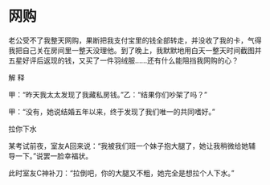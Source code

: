 # 网购

老公受不了我整天网购，果断把我支付宝里的钱全部转走，并没收了我的卡，气得我把自己关在房间里一整天没理他。到了晚上，我默默地用白天一整天时间截图并五星好评后返现的钱，又买了一件羽绒服……还有什么能阻挡我网购的心？ 

解 释 

甲：“昨天我太太发现了我藏私房钱。”乙：“结果你们吵架了吗？” 

甲：“没有，她说结婚五年以来，终于发现了我们唯一的共同嗜好。” 

拉你下水 

某考试前夜，室友A回来说：“我被我们班一个妹子抱大腿了，她让我稍微给她辅导一下。”说罢一脸幸福状。 

此时室友C神补刀：“拉倒吧，你的大腿又不粗，她完全是想拉个人下水。”